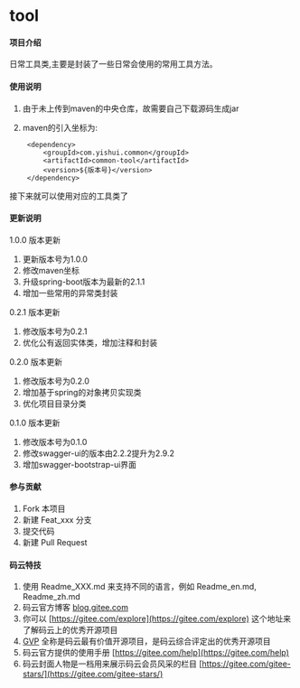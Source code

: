 # tool

#### 项目介绍
日常工具类,主要是封装了一些日常会使用的常用工具方法。


#### 使用说明

1. 由于未上传到maven的中央仓库，故需要自己下载源码生成jar
2. maven的引入坐标为:

		<dependency>
			<groupId>com.yishui.common</groupId>
			<artifactId>common-tool</artifactId>
			<version>${版本号}</version>
		</dependency>

接下来就可以使用对应的工具类了


#### 更新说明
1.0.0 版本更新
1. 更新版本号为1.0.0
2. 修改maven坐标
3. 升级spring-boot版本为最新的2.1.1
4. 增加一些常用的异常类封装

0.2.1 版本更新
1. 修改版本号为0.2.1
2. 优化公有返回实体类，增加注释和封装

0.2.0 版本更新
1. 修改版本号为0.2.0
2. 增加基于spring的对象拷贝实现类
3. 优化项目目录分类

0.1.0 版本更新
1. 修改版本号为0.1.0
2. 修改swagger-ui的版本由2.2.2提升为2.9.2
3. 增加swagger-bootstrap-ui界面


#### 参与贡献

1. Fork 本项目
2. 新建 Feat_xxx 分支
3. 提交代码
4. 新建 Pull Request


#### 码云特技

1. 使用 Readme\_XXX.md 来支持不同的语言，例如 Readme\_en.md, Readme\_zh.md
2. 码云官方博客 [blog.gitee.com](https://blog.gitee.com)
3. 你可以 [https://gitee.com/explore](https://gitee.com/explore) 这个地址来了解码云上的优秀开源项目
4. [GVP](https://gitee.com/gvp) 全称是码云最有价值开源项目，是码云综合评定出的优秀开源项目
5. 码云官方提供的使用手册 [https://gitee.com/help](https://gitee.com/help)
6. 码云封面人物是一档用来展示码云会员风采的栏目 [https://gitee.com/gitee-stars/](https://gitee.com/gitee-stars/)